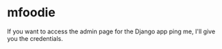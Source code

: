 # mfoodie
If you want to access the admin page for the Django app ping me, I'll give you the credentials.
